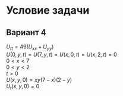 # Условие задачи

## Вариант 4
$U_{tt}=49(U_{xx}+U_{yy})$  
$U(0, y, t) = U(7, y, t) = U(x, 0, t) = U(x, 2, t) = 0$  
$0 \lt x \lt 7$  
$0 \lt y \lt 2$  
$t \gt 0$  
$U(x, y, 0) = xy(7 - x)(2 - y)$  
$U_t(x, y, 0) = 0$